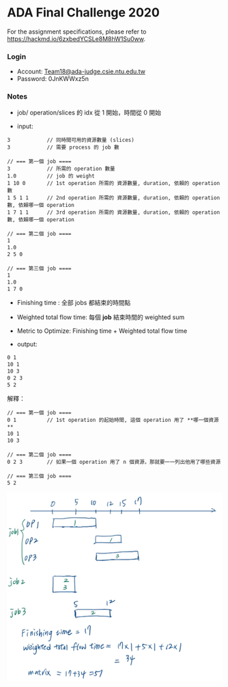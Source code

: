 # ADA Final Challenge 2020 #

For the assignment specifications, please refer to <https://hackmd.io/6zxbedYCSLe8M8hW1Su0ww>.

### Login
- Account: Team18@ada-judge.csie.ntu.edu.tw
- Password: 0JnKWWxz5n


### Notes
*  job/ operation/slices 的 idx 從 1 開始，時間從 0 開始

* input:  
```
3            // 同時間可用的資源數量 (slices)
3            // 需要 process 的 job 數

// === 第一個 job ==== 
3            // 所需的 operation 數量
1.0          // job 的 weight
1 10 0       // 1st operation 所需的 資源數量, duration, 依賴的 operation 數
1 5 1 1      // 2nd operation 所需的 資源數量, duration, 依賴的 operation 數, 依賴哪一個 operation
1 7 1 1      // 3rd operation 所需的 資源數量, duration, 依賴的 operation 數, 依賴哪一個 operation

// === 第二個 job ==== 
1
1.0
2 5 0

// === 第三個 job ==== 
1
1.0
1 7 0
``` 

* Finishing time : 全部 jobs 都結束的時間點
* Weighted total flow time: 每個 **job** 結束時間的 weighted sum
* Metric to Optimize: Finishing time + Weighted total flow time

* output:
```
0 1
10 1
10 3
0 2 3
5 2
```
解釋：
```
// === 第一個 job ==== 
0 1          // 1st operation 的起始時間, 這個 operation 用了 **哪一個資源**  
10 1
10 3

// === 第二個 job ==== 
0 2 3        // 如果一個 operation 用了 n 個資源，那就要一一列出他用了哪些資源

// === 第三個 job ====
5 2
```
![result](./img/1.jpg)





